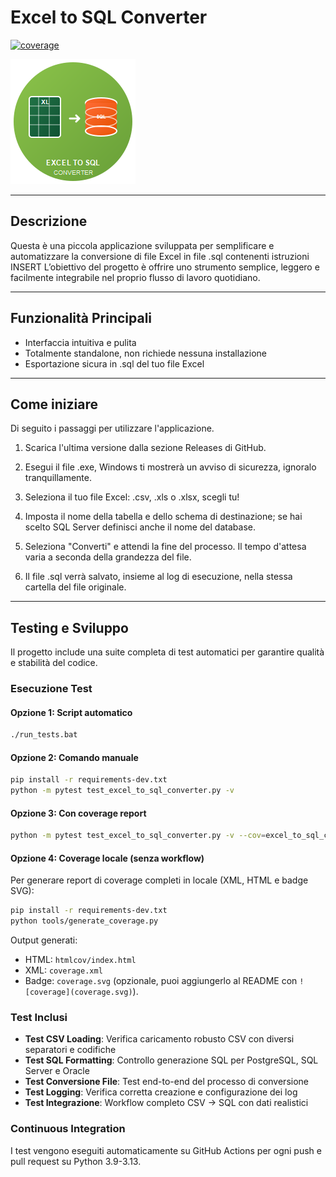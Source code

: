 # Excel to SQL Converter

[![coverage](coverage.svg)](htmlcov/index.html)

![Excel to SQL Converter](images/logo.png)

---

## Descrizione

Questa è una piccola applicazione sviluppata per semplificare e automatizzare la conversione di file Excel in file .sql contenenti istruzioni INSERT
L’obiettivo del progetto è offrire uno strumento semplice, leggero e facilmente integrabile nel proprio flusso di lavoro quotidiano.

---

## Funzionalità Principali

- Interfaccia intuitiva e pulita
- Totalmente standalone, non richiede nessuna installazione
- Esportazione sicura in .sql del tuo file Excel

---

## Come iniziare

Di seguito i passaggi per utilizzare l'applicazione.

1. Scarica l'ultima versione dalla sezione Releases di GitHub.

2. Esegui il file .exe, Windows ti mostrerà un avviso di sicurezza, ignoralo tranquillamente.

3. Seleziona il tuo file Excel: .csv, .xls o .xlsx, scegli tu!

4. Imposta il nome della tabella e dello schema di destinazione; se hai scelto SQL Server definisci anche il nome del database.

5. Seleziona "Converti" e attendi la fine del processo. Il tempo d'attesa varia a seconda della grandezza del file.

6. Il file .sql verrà salvato, insieme al log di esecuzione, nella stessa cartella del file originale.

---

## Testing e Sviluppo

Il progetto include una suite completa di test automatici per garantire qualità e stabilità del codice.

### Esecuzione Test

#### Opzione 1: Script automatico

```bash
./run_tests.bat
```

#### Opzione 2: Comando manuale

```bash
pip install -r requirements-dev.txt
python -m pytest test_excel_to_sql_converter.py -v
```

#### Opzione 3: Con coverage report

```bash
python -m pytest test_excel_to_sql_converter.py -v --cov=excel_to_sql_converter --cov-report=html
```

#### Opzione 4: Coverage locale (senza workflow)

Per generare report di coverage completi in locale (XML, HTML e badge SVG):

```bash
pip install -r requirements-dev.txt
python tools/generate_coverage.py
```

Output generati:

- HTML: `htmlcov/index.html`
- XML: `coverage.xml`
- Badge: `coverage.svg` (opzionale, puoi aggiungerlo al README con `![coverage](coverage.svg)`).

### Test Inclusi

- **Test CSV Loading**: Verifica caricamento robusto CSV con diversi separatori e codifiche
- **Test SQL Formatting**: Controllo generazione SQL per PostgreSQL, SQL Server e Oracle  
- **Test Conversione File**: Test end-to-end del processo di conversione
- **Test Logging**: Verifica corretta creazione e configurazione dei log
- **Test Integrazione**: Workflow completo CSV → SQL con dati realistici

### Continuous Integration

I test vengono eseguiti automaticamente su GitHub Actions per ogni push e pull request su Python 3.9-3.13.
